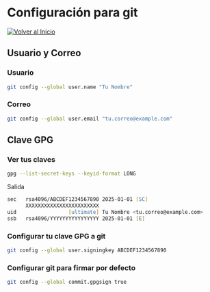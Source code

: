 # Configuración para git

[![Volver al Inicio](https://img.shields.io/badge/-Volver_al_Inicio-6e5494?style=for-the-badge&logo=home-assistant&logoColor=white&labelColor=1a1a1a)](README.md)

## Usuario y Correo

### Usuario

```zsh
git config --global user.name "Tu Nombre"
```

### Correo

```zsh
git config --global user.email "tu.correo@example.com"
```

## Clave GPG

### Ver tus claves

```zsh
gpg --list-secret-keys --keyid-format LONG
```

Salida

```zsh
sec   rsa4096/ABCDEF1234567890 2025-01-01 [SC]
      XXXXXXXXXXXXXXXXXXXXXXXX
uid                 [ultimate] Tu Nombre <tu.correo@example.com>
ssb   rsa4096/YYYYYYYYYYYYYYYY 2025-01-01 [E]
```

### Configurar tu clave GPG a git

```zsh
git config --global user.signingkey ABCDEF1234567890
```

### Configurar git para firmar por defecto

```zsh
git config --global commit.gpgsign true
```
